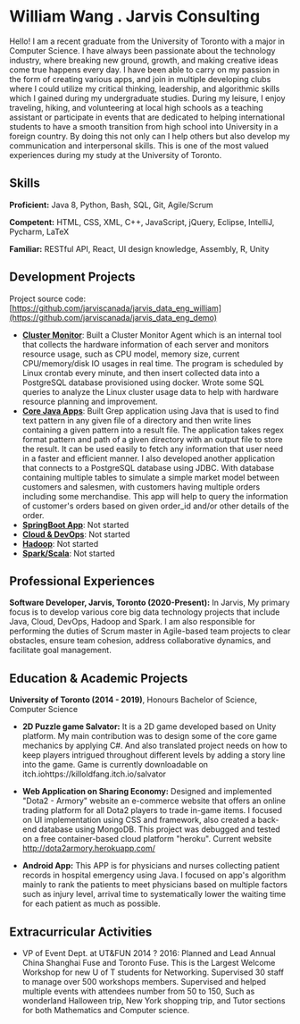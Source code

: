 # William Wang . Jarvis Consulting

Hello! I am a recent graduate from the University of Toronto with a major in Computer Science. I have always been passionate about the technology industry, where breaking new ground, growth, and making creative ideas come true happens every day. I have been able to carry on my passion in the form of creating various apps, and join in multiple developing clubs where I could utilize my critical thinking, leadership, and algorithmic skills which I gained during my undergraduate studies. During my leisure, I enjoy traveling, hiking, and volunteering at local high schools as a teaching assistant or participate in events that are dedicated to helping international students to have a smooth transition from high school into University in a foreign country. By doing this not only can I help others but also develop my communication and interpersonal skills. This is one of the most valued experiences during my study at the University of Toronto.

## Skills

**Proficient:** Java 8, Python, Bash, SQL, Git, Agile/Scrum

**Competent:** HTML, CSS, XML, C++, JavaScript, jQuery, Eclipse, IntelliJ, Pycharm, LaTeX

**Familiar:** RESTful API, React, UI design knowledge, Assembly, R, Unity

## Development Projects


Project source code: [https://github.com/jarviscanada/jarvis_data_eng_william](https://github.com/jarviscanada/jarvis_data_eng_demo)




- **[Cluster Monitor](./linux_sql)**: Built a Cluster Monitor Agent which is an internal tool that collects the hardware information of each server and monitors resource usage, such as CPU model, memory size, current CPU/memory/disk IO usages in real time. The program is scheduled by Linux crontab every minute, and then insert collected data into a PostgreSQL database provisioned using docker. Wrote some SQL queries to analyze the Linux cluster usage data to help with hardware resource planning and improvement.
- **[Core Java Apps](./core_java)**: Built Grep application using Java that is used to find text pattern in any given file of a directory and then write lines containing a given pattern into a result file. The application takes regex format pattern and path of a given directory with an output file to store the result. It can be used easily to fetch any information that user need in a faster and efficient manner. I also developed another application that connects to a PostgreSQL database using JDBC. With database containing multiple tables to simulate a simple market model between customers and salesmen, with customers having multiple orders including some merchandise. This app will help to query the information of customer's orders based on given order_id and/or other details of the order.
- **[SpringBoot App](./springboot)**: Not started
- **[Cloud & DevOps](./cloud_devops)**: Not started
- **[Hadoop](./hadoop)**: Not started
- **[Spark/Scala](./spark)**:  Not started

## Professional Experiences


**Software Developer,  Jarvis, Toronto (2020-Present):**  In Jarvis, My primary focus is to develop various core big data technology projects that include Java, Cloud, DevOps, Hadoop and Spark. I am also responsible for performing the duties of Scrum master in Agile-based team projects to clear obstacles, ensure team cohesion, address collaborative dynamics, and facilitate goal management.

## Education & Academic Projects

**University of Toronto (2014 - 2019)**, Honours Bachelor of Science, Computer Science


- **2D Puzzle game Salvator:** It is a 2D game developed based on Unity platform. My main contribution was to design some of the core game mechanics by applying C#. And also translated project needs on how to keep players intrigued throughout different levels by adding a story line into the game. Game is currently downloadable on  itch.iohttps://killoldfang.itch.io/salvator

- **Web Application on Sharing Economy:** Designed and implemented  "Dota2 - Armory" website an e-commerce website that offers an online trading platform for all Dota2 players to trade in-game items. I focused on UI implementation using CSS and framework, also created a back-end database using MongoDB. This project was debugged and tested on a free container-based cloud platform "heroku". Current website http://dota2armory.herokuapp.com/

- **Android App:** This APP is for physicians and nurses collecting patient records in hospital emergency using Java. I focused on app's algorithm mainly to rank the patients to meet physicians based on multiple factors such as injury level, arrival time to systematically lower the waiting time for each patient as much as possible. 

## Extracurricular Activities

- VP of Event Dept. at UT&FUN  2014 ? 2016: Planned and Lead Annual China Shanghai Fuse and Toronto Fuse. This is the Largest Welcome Workshop for new U of T students for Networking. Supervised 30 staff to manage over 500 workshops members. Supervised and helped multiple events with attendees number from 50 to 150, Such as wonderland Halloween trip, New York shopping trip, and Tutor sections for both Mathematics and Computer science.